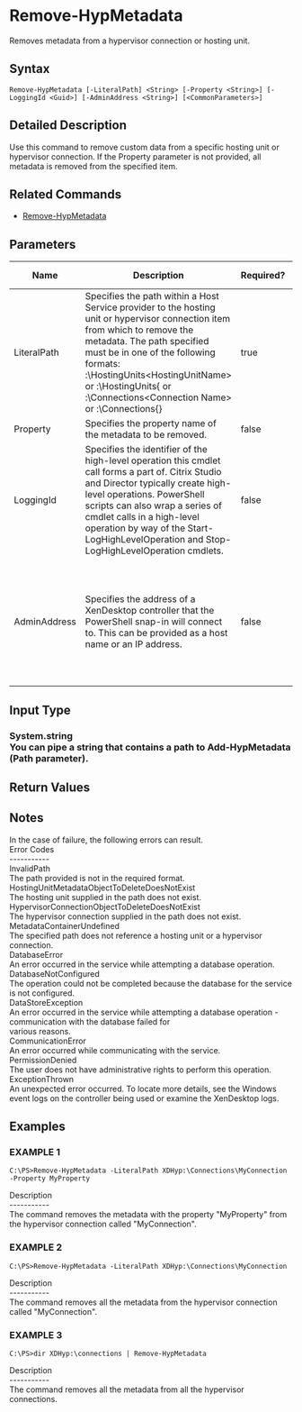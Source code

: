 ﻿# Remove-HypMetadata

   Removes metadata from a hypervisor connection or hosting unit.

## Syntax
```
Remove-HypMetadata [-LiteralPath] <String> [-Property <String>] [-LoggingId <Guid>] [-AdminAddress <String>] [<CommonParameters>]
```

## Detailed Description
   Use this command to remove custom data from a specific hosting unit or hypervisor connection.  If the Property parameter is not provided, all metadata is removed from the specified item.

## Related Commands
  * [Remove-HypMetadata](Remove-HypMetadata.html)
## Parameters

| Name   | Description | Required? | Pipeline Input | Default Value |
| --- | --- | --- | --- | --- |
| LiteralPath | Specifies the path within a Host Service provider to the hosting unit or hypervisor connection item from which to remove the metadata. The path specified must be in one of the following formats: <drive>:\HostingUnits\<HostingUnitName> or  <drive>:\HostingUnits\{<HostingUnit Uid> or  <drive>:\Connections\<Connection Name> or  <drive>:\Connections\{<Connection Uid>} | true | true (ByValue) |  |
| Property | Specifies the property name of the metadata to be removed. | false | false |  |
| LoggingId | Specifies the identifier of the high-level operation this cmdlet call forms a part of. Citrix Studio and Director typically create high-level operations. PowerShell scripts can also wrap a series of cmdlet calls in a high-level operation by way of the Start-LogHighLevelOperation and Stop-LogHighLevelOperation cmdlets. | false | false |  |
| AdminAddress | Specifies the address of a XenDesktop controller that the PowerShell snap-in will connect to.  This can be provided as a host name or an IP address. | false | false | LocalHost. Once a value is provided by any cmdlet, this value will become the default. |

## Input Type
### System.string<br>    You can pipe a string that contains a path to Add-HypMetadata (Path parameter).
   
## Return Values
### 
   ## Notes
   In the case of failure, the following errors can result.<br>    Error Codes<br>    -----------<br>    InvalidPath<br>    The path provided is not in the required format.<br>    HostingUnitMetadataObjectToDeleteDoesNotExist<br>    The hosting unit supplied in the path does not exist.<br>    HypervisorConnectionObjectToDeleteDoesNotExist<br>    The hypervisor connection supplied in the path does not exist.<br>    MetadataContainerUndefined<br>    The specified path does not reference a hosting unit or a hypervisor connection.<br>    DatabaseError<br>    An error occurred in the service while attempting a database operation.<br>    DatabaseNotConfigured<br>    The operation could not be completed because the database for the service is not configured.<br>    DataStoreException<br>    An error occurred in the service while attempting a database operation - communication with the database failed for<br>    various reasons.<br>    CommunicationError<br>    An error occurred while communicating with the service.<br>    PermissionDenied<br>    The user does not have administrative rights to perform this operation.<br>    ExceptionThrown<br>    An unexpected error occurred.  To locate more details, see the Windows event logs on the controller being used or examine the XenDesktop logs.
## Examples

### EXAMPLE 1
```
C:\PS>Remove-HypMetadata -LiteralPath XDHyp:\Connections\MyConnection -Property MyProperty
```
   Description<br>-----------<br>The command removes the metadata with the property "MyProperty" from the hypervisor connection called "MyConnection".
### EXAMPLE 2
```
C:\PS>Remove-HypMetadata -LiteralPath XDHyp:\Connections\MyConnection
```
   Description<br>-----------<br>The command removes all the metadata from the hypervisor connection called "MyConnection".
### EXAMPLE 3
```
C:\PS>dir XDHyp:\connections | Remove-HypMetadata
```
   Description<br>-----------<br>The command removes all the metadata from all the hypervisor connections.
